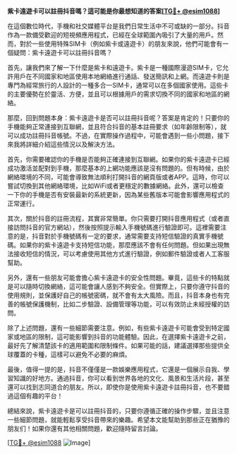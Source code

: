 **紫卡遠遊卡可以註冊抖音嗎？這可能是你最想知道的答案[[TG💪+ @esim1088](https://t.me/s/esim1088)]**

在這個數位時代，手機和社交媒體平台是我們日常生活中不可或缺的一部分。抖音作為一款備受歡迎的短視頻應用程式，已經在全球範圍內吸引了大量的用戶。然而，對於一些使用特殊SIM卡（例如紫卡或遠遊卡）的朋友來說，他們可能會有一個疑問：紫卡遠遊卡可以註冊抖音嗎？

首先，讓我們來了解一下什麼是紫卡和遠遊卡。紫卡是一種國際漫遊SIM卡，它允許用戶在不同國家和地區使用本地網絡進行通話、發送簡訊和上網。而遠遊卡則是專門為經常旅行的人設計的一種多合一SIM卡，通常可以在多個國家使用。這些卡的主要優勢在於靈活、方便，並且可以根據用戶的需求切換不同的國家和地區的網絡。

那麼，回到問題本身：紫卡遠遊卡是否可以註冊抖音呢？答案是肯定的！只要你的手機能夠正常連接到互聯網，並且符合抖音的基本註冊要求（如年齡限制等），就可以成功註冊抖音帳號。不過，在實際操作過程中，可能會遇到一些小問題，接下來我將詳細介紹這些情況以及解決方法。

首先，你需要確認你的手機是否能夠正確連接到互聯網。如果你的紫卡遠遊卡已經成功激活並配對到手機，那麼基本的上網功能應該是沒有問題的。但有時候，由於網絡環境的不同，可能會導致無法順利打開抖音的網頁版或者APP。這時，你可以嘗試切換到其他網絡環境，比如WiFi或者更穩定的數據網絡。此外，還可以檢查一下你的手機是否有安裝最新的系統更新，因為某些舊版本可能會影響應用程式的正常運行。

其次，關於抖音的註冊流程，其實非常簡單。你只需要打開抖音應用程式（或者直接訪問抖音的官方網站），然後按照提示輸入手機號碼進行驗證即可。這裡需要注意的是，抖音對於手機號碼有一定的要求，通常需要支持短信驗證的真實手機號碼。如果你的紫卡遠遊卡支持短信功能，那麼應該不會有任何問題。但如果出現無法接收短信的情況，可以考慮使用其他方式進行驗證，例如郵件驗證或者人工客服幫助。

另外，還有一些朋友可能會擔心紫卡遠遊卡的安全性問題。畢竟，這些卡的特點就是可以隨時切換網絡，這可能會讓人感到不夠安全。但實際上，只要你遵守抖音的使用規則，並保護好自己的帳號密碼，就不會有太大風險。而且，抖音本身也有完善的帳號保護機制，比如二步驗證、設備管理等功能，可以有效防止未經授權的訪問。

除了上述問題，還有一些細節需要注意。例如，有些紫卡遠遊卡可能會受到特定國家或地區的限制，這可能影響到抖音的功能體驗。因此，在選擇紫卡遠遊卡之前，最好先了解清楚該卡的適用範圍和限制條件。如果可能的話，建議選擇那些提供全球覆蓋的卡種，這樣可以避免不必要的麻煩。

最後，值得一提的是，抖音不僅僅是一款娛樂應用程式，它還是一個展示自我、學習知識的好地方。通過抖音，你可以看到世界各地的文化、風景和生活片段，甚至還可以找到志同道合的朋友。所以，即使你是使用紫卡遠遊卡註冊抖音，也不要錯過這個有趣的平台！

總結來說，紫卡遠遊卡是可以註冊抖音的，只要你遵循正確的操作步驟，並且注意一些細節問題，就能輕鬆享受抖音帶來的樂趣。希望本文能幫助到那些正在猶豫的朋友们！如果你還有其他相關問題，歡迎隨時留言討論。

[[TG💪+ @esim1088](https://t.me/s/esim1088) ![Image](https://i.postimg.cc/4NQfJmqS/Snipaste-2025-05-13-00-14-12.png)]